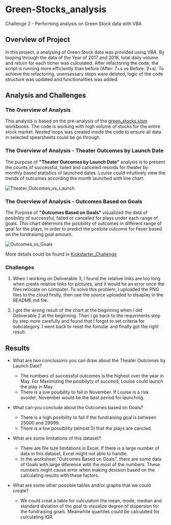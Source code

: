 # Green-Stocks_analysis
Challenge 2 - Performing analysis on Green Stock data with VBA

## Overview of Project

In this project, a analysing of Green Stock data was provided using VBA.  By looping through the data of the Year of 2017 and 2018, total daily volume and return for each ticher was culculated.  After refactoring the code, the script is running more efficiently than before (After: 7+s vs Before: 9+s). To achieve the refactoring, unensessary steps were deleted, logic of the code structure was updated and functionalities was added.

## Analysis and Challenges

### The Overview of Analysis

This analysis is based on the pre-analysis of the [green_stocks.xlsm](/green_stocks.xlsm) workbooks.  The code is working with high volume of stocks for the entire stock market.  Nested loops was created inside the code to ensure all data in selected spearsheets could be go through.

### The Overview of Analysis - Theater Outcomes by Launch Date

The purpose of **"Theater Outcomes by Launch Date"** analysis is to present the counts of successful, failed and canceled resords for theater by monthly based statistics of launched dates. Louise could intuitively view the trends of outcomes according the month launched with line chart.

![Theater_Outcomes_vs_Launch](Resources/Theater_Outcomes_vs_Launch.png)

### The Overview of Analysis - Outcomes Based on Goals

The Purpose of **"Outcomes Based on Goals"** visualized the data of posibility of successful, failed or canceled for plays under each range of goals.  This chart determins the posibility of outcomes in different range of goal for the plays, in order to predict the posibile outcome for Fever based on the fundraising goal amount.

![Outcomes_vs_Goals](Resources/Outcomes_vs_Goals.png)

More details could be found in [Kickstarter_Challenge](/Kickstarter_Challenge.xlsx.zip)

### Challenges

1. When I working on Deliverable 3, I found the relative links are too long when create relative links for pictures, and it would he an error once the files relocate on computer.  To solve this problem, I uploaded the PNG files to the cloud firstly, then use the source uploaded to disaplay in the README.md file.

2. I got the wrong result of the chart at the beginning when I did Deliverable 2 at the beginning.  Then I go back to the requirments step by step more carefully and found that I forgot to set criteria for subcategory. I went back to reset the fomular and finally got the right result.

## Results
- What are two conclusions you can draw about the Theater Outcomes by Launch Date?
  * The numbers of successful outcomes is the highest over the year in May. For Maximizing the posibilyty of succeed, Louise could launch the play in May.
  * There is a low posibility to fail in November. If Louise is a risk avoider, November would be the best period for launching.

- What can you conclude about the Outcomes based on Goals?
  * There is a high posibility to fail if the fundraising goal is between 25000 and 29999.
  * There is a low possibility (almost 0) that the plays are cancled.
  
- What are some limitations of this dataset?
  * There are file size limitations in Excel. If there is a large number of data in this dataset, Excel might not able to handle.
  * In the worksheet "Outcomes Based on Goals", there are some data of Goals with large diference with the most of the numbers. These numbers might cause error when making desision based on the calculating results with these factors.
  
- What are some other possible tables and/or graphs that we could create?
  * We could creat a table for culculation the mean, mode, median and standard diviation of the goal to visualize degree of dispersion for the fundraising goals. Meanwhile quartiles could be calculated for culculating IQR.
